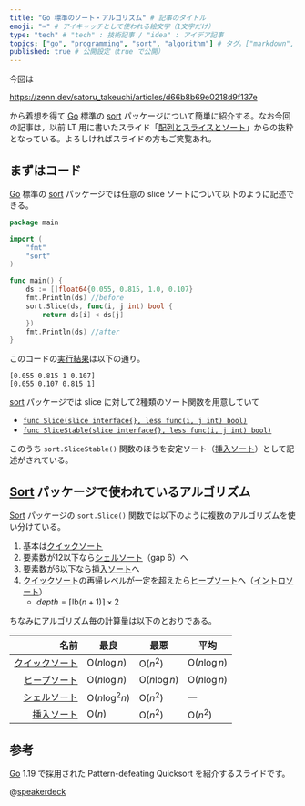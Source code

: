 ```yaml
---
title: "Go 標準のソート・アルゴリズム" # 記事のタイトル
emoji: "⌨" # アイキャッチとして使われる絵文字（1文字だけ）
type: "tech" # "tech" : 技術記事 / "idea" : アイデア記事
topics: ["go", "programming", "sort", "algorithm"] # タグ。["markdown", "rust", "aws"] のように指定する
published: true # 公開設定（true で公開）
---
```


今回は

https://zenn.dev/satoru_takeuchi/articles/d66b8b69e0218d9f137e

から着想を得て [Go] 標準の [sort] パッケージについて簡単に紹介する。なお今回の記事は，以前 LT 用に書いたスライド「[配列とスライスとソート](https://slide.baldanders.info/shimane-go-2020-02-13/)」からの抜粋となっている。よろしければスライドの方もご笑覧あれ。

## まずはコード

[Go] 標準の [sort] パッケージでは任意の slice ソートについて以下のように記述できる。

```go
package main

import (
    "fmt"
    "sort"
)

func main() {
    ds := []float64{0.055, 0.815, 1.0, 0.107}
    fmt.Println(ds) //before
    sort.Slice(ds, func(i, j int) bool {
        return ds[i] < ds[j]
    })
    fmt.Println(ds) //after
}
```

このコードの[実行結果](https://play.golang.org/p/GbV5WEu5Mic)は以下の通り。

```
[0.055 0.815 1 0.107]
[0.055 0.107 0.815 1]
```

[sort] パッケージでは slice に対して2種類のソート関数を用意していて

- [`func Slice(slice interface{}, less func(i, j int) bool)`](https://pkg.go.dev/sort#Slice)
- [`func SliceStable(slice interface{}, less func(i, j int) bool)`](https://pkg.go.dev/sort#SliceStable)

このうち `sort.SliceStable()` 関数のほうを安定ソート（[挿入ソート]）として記述がされている。

## [Sort][sort] パッケージで使われているアルゴリズム

[Sort][sort] パッケージの  `sort.Slice()` 関数では以下のように複数のアルゴリズムを使い分けている。

1. 基本は[クイックソート]
2. 要素数が12以下なら[シェルソート]（gap 6）へ
3. 要素数が6以下なら[挿入ソート]へ
4. [クイックソート]の再帰レベルが一定を超えたら[ヒープソート]へ（[イントロソート]）
    - $depth = \lceil \mathrm{lb}(n+1)\rceil\times 2$

ちなみにアルゴリズム毎の計算量は以下のとおりである。

|             名前 | 最良                     | 最悪                   | 平均                   |
| ----------------:| ------------------------ | ---------------------- | ---------------------- |
| [クイックソート] | $\mathrm{O}(n \log n)$   | $\mathrm{O}(n^2)$      | $\mathrm{O}(n \log n)$ |
|   [ヒープソート] | $\mathrm{O}(n \log n)$   | $\mathrm{O}(n \log n)$ | $\mathrm{O}(n \log n)$ |
|   [シェルソート] | $\mathrm{O}(n \log^2 n)$ | $\mathrm{O}(n^2)$      | &mdash;                |
|     [挿入ソート] | $\mathrm{O}(n)$          | $\mathrm{O}(n^2)$      | $\mathrm{O}(n^2)$      |

## 参考

[Go] 1.19 で採用された Pattern-defeating Quicksort を紹介するスライドです。

@[speakerdeck](8fd0d86b1f704c8ea542e3e96a26d0d4)

[Go]: https://golang.org/ "The Go Programming Language"
[sort]: https://pkg.go.dev/sort "sort package · go.dev"
[クイックソート]: https://en.wikipedia.org/wiki/Quicksort
[ヒープソート]: https://en.wikipedia.org/wiki/Heapsort
[シェルソート]: https://en.wikipedia.org/wiki/Shellsort
[イントロソート]: https://en.wikipedia.org/wiki/Introsort
[挿入ソート]: https://en.wikipedia.org/wiki/Insertion_sort
